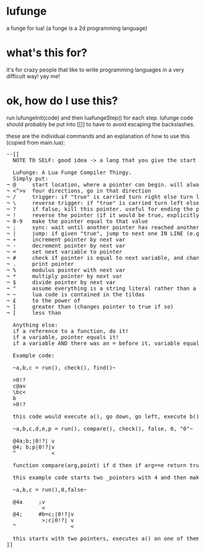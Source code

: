 lufunge
=======

a funge for lua! (a funge is a 2d programming language)


what's this for?
=======

it's for crazy people that like to write programming languages in a very difficult way! yay me!


ok, how do I use this?
======

run lufungeInit(code) and then luafungeStep() for each step.
lufunge code should probably be put into [[]] to have to avoid escaping the backslashes.

these are the individual commands and an explanation of how to use this (copied from main.lua):

<pre>
--[[
  NOTE TO SELF: good idea -> a lang that you give the start and end to, and it works out the process.

  LuFunge: A Lua Funge Compiler Thingy.
  Simply put:
¬ @     start location, where a pointer can begin. will always start by going right. if another pointer hits it @ acts like >
¬ <^>v  four directions, go in that direction
¬ /     trigger: if "true" is carried turn right else turn left
¬ \     reverse trigger: if "true" is carried turn left else turn right
¬ ?     if false, kill this pointer. useful for ending the program
¬ !     reverse the pointer (if it would be true, explicitly set it to false, else if it is false or nil, make it true)
¬ 0-9   make the pointer equal to that value
¬ ;     sync: wait until another pointer has reached another one of these, then go
¬ |     jump: if given "true", jump to next one IN LINE (e.g. would skip ab: |ab|)
¬ +     increment pointer by next var
¬ -     decrement pointer by next var
¬ =     set next variable to pointer
¬ #     check if pointer is equal to next variable, and change pointer to true/false based on that
¬ .     print pointer
¬ %     modulus pointer with next var
¬ *     multiply pointer by next var
¬ $     divide pointer by next var
¬ "     assume everything is a string literal rather than a command until the next " (side effect: pointer is cleared)
¬ ~     lua code is contained in the tildas
¬ £     to the power of
¬ ]     greater than (changes pointer to true if so)
¬ [     less than

  Anything else:
  if a reference to a function, do it!
  if a variable, pointer equals it!
  if a variable AND there was an = before it, variable equals pointer!
  
  Example code:

  ~a,b,c = run(), check(), find()~

  >0!?
  c@av
  \bc<
  b
  >0!?

  this code would execute a(), go down, go left, execute b(). c() then if the pointer has a "true" value it will execute c() else b(). then it will make the pointer equal 0 and reverse that (so true -> false), and then quit as the ? is given a false. now for more example code!:

  ~a,b,c,d,e,p = run(), compare(), check(), false, 0, "0"~

  @4a;b;|0!?| v
  @4; b;p|0!?|v
  ^           <

  function compare(arg,point) if d then if arg==e return true else p=false return false end else e=arg p=true d=true end --in short, first pointer to run this records its value as e. second pointer compares its value with e and returns true if they are the same

  this example code starts two _pointers with 4 and then makes one of them run a(). then they both run b(), and if they are the same, p becomes true, so the second pointer returns true. if they are true, they jump over the 0!? (aka quit the program) and loop! however, this program can be written better with more advanced symbols:

  ~a,b,c = run(),0,false~

  @4a     ;v
           =
  @4;     #b=c;|0!?|v
           >;c|0!?| v
  ^                 <

  this starts with two pointers, executes a() on one of them and then records the result as b ("=b"), then the second one checks b and records that value as c ("#b=c"), then kills the program if that is false. then the second pointer is set to c, and if that is false, the second pointer is killed, else they loop back to the start.
]]
</pre>
